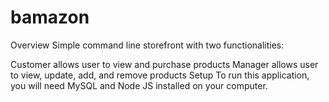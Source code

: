 # bamazon
Overview
Simple command line storefront with two functionalities:

Customer
allows user to view and purchase products
Manager
allows user to view, update, add, and remove products
Setup
To run this application, you will need MySQL and Node JS installed on your computer.
